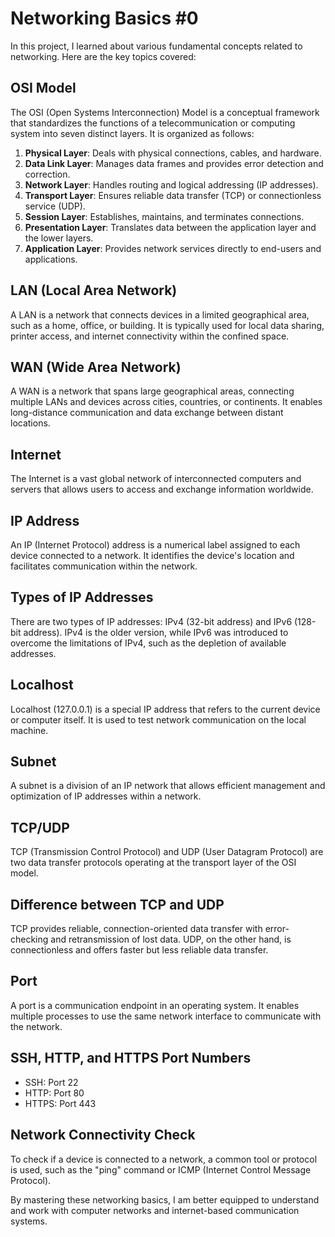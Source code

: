 # Networking Basics #0

In this project, I learned about various fundamental concepts related to networking. Here are the key topics covered:

## OSI Model

The OSI (Open Systems Interconnection) Model is a conceptual framework that standardizes the functions of a telecommunication or computing system into seven distinct layers. It is organized as follows:

1. **Physical Layer**: Deals with physical connections, cables, and hardware.
2. **Data Link Layer**: Manages data frames and provides error detection and correction.
3. **Network Layer**: Handles routing and logical addressing (IP addresses).
4. **Transport Layer**: Ensures reliable data transfer (TCP) or connectionless service (UDP).
5. **Session Layer**: Establishes, maintains, and terminates connections.
6. **Presentation Layer**: Translates data between the application layer and the lower layers.
7. **Application Layer**: Provides network services directly to end-users and applications.

## LAN (Local Area Network)

A LAN is a network that connects devices in a limited geographical area, such as a home, office, or building. It is typically used for local data sharing, printer access, and internet connectivity within the confined space.

## WAN (Wide Area Network)

A WAN is a network that spans large geographical areas, connecting multiple LANs and devices across cities, countries, or continents. It enables long-distance communication and data exchange between distant locations.

## Internet

The Internet is a vast global network of interconnected computers and servers that allows users to access and exchange information worldwide.

## IP Address

An IP (Internet Protocol) address is a numerical label assigned to each device connected to a network. It identifies the device's location and facilitates communication within the network.

## Types of IP Addresses

There are two types of IP addresses: IPv4 (32-bit address) and IPv6 (128-bit address). IPv4 is the older version, while IPv6 was introduced to overcome the limitations of IPv4, such as the depletion of available addresses.

## Localhost

Localhost (127.0.0.1) is a special IP address that refers to the current device or computer itself. It is used to test network communication on the local machine.

## Subnet

A subnet is a division of an IP network that allows efficient management and optimization of IP addresses within a network.

## TCP/UDP

TCP (Transmission Control Protocol) and UDP (User Datagram Protocol) are two data transfer protocols operating at the transport layer of the OSI model.

## Difference between TCP and UDP

TCP provides reliable, connection-oriented data transfer with error-checking and retransmission of lost data. UDP, on the other hand, is connectionless and offers faster but less reliable data transfer.

## Port

A port is a communication endpoint in an operating system. It enables multiple processes to use the same network interface to communicate with the network.

## SSH, HTTP, and HTTPS Port Numbers

- SSH: Port 22
- HTTP: Port 80
- HTTPS: Port 443

## Network Connectivity Check

To check if a device is connected to a network, a common tool or protocol is used, such as the "ping" command or ICMP (Internet Control Message Protocol).

By mastering these networking basics, I am better equipped to understand and work with computer networks and internet-based communication systems.